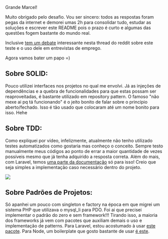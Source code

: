 Grande Marcel!

Muito obrigado pelo desafio. Vou ser sincero: todos as respostas foram pegas da internet e demorei umas 2h para consolidar tudo, estudar as soluções e escrever este README pois o prazo é curto e algumas das questões fogem bastante do mundo real.

Inclusive [tem um debate](https://www.reddit.com/r/PHP/comments/2394p2/aree_these_php_challenges_too_difficult_for_a/) interessante nesta thread do reddit sobre este teste e o uso dele em entrevistas de emprego.

Agora vamos bater um papo =)

Sobre SOLID:
--------------------------

Pouco utilizei interfaces nos projetos no qual me envolvi. Já as injeções de dependências e a quebra de funcionalidades para que estas possam ser reaproveitadas, é bastante utilizado em repository pattern.
O famoso "não mexe ai pq tá funcionando" é o jeito bonito de falar sobre o princípio aberto/fechado. Isso é tão usado que colocaram até um nome bonito para isso. Hehe

Sobre TDD:
--------------------------

Como expliquei por vídeo, infelizmente, atualmente não tenho utilizado testes automatizados como gostaria mas conheço o conceito. Sempre testo manualmente meus códigos ao ponto de errar a maior quantidade de vezes possíveis mesmo que já tenha adquirido a resposta correta.
Além do mais, com Laravel, temos [uma parte da documentação](https://laravel.com/docs/5.6/testing) só para isso! Creio que seja simples a implementação caso necessário dentro do projeto.

![](https://scontent-gig2-1.xx.fbcdn.net/v/t1.0-9/35325189_1719953728040850_2317012896300662784_n.jpg?_nc_cat=0&oh=0b553c3388a39a710370d8c58bdc0774&oe=5B7A3236)

Sobre Padrões de Projetos:
--------------------------

Só apanhei um pouco com singleton e factory na época em que migrei um sistema PHP que utilizava o mysql_li para PDO. Foi ai que precisei implementar o padrão do zero e sem framework!!!
Tirando isso, a maioria dos frameworks já vem com pacotes que auxiliam demais o uso e implementação de patterns.
Para Laravel, estou acostumado à usar [este pacote](https://packagist.org/packages/prettus/l5-repository).
Para Node, um boilerplate que gosto bastante de usar [é este](https://github.com/danielfsousa/express-rest-es2017-boilerplate).
